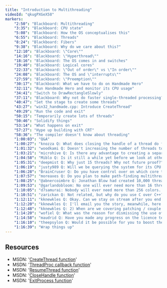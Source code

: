 ```yaml
---
title: "Introduction to Multithreading"
videoId: "qkugPXGeX58"
markers:
    "2:50": "Blackboard: Multithreading"
    "3:35": "Blackboard: CPU state"
    "5:08": "Blackboard: How the OS conceptualises this"
    "6:55": "Blackboard: Threads"
    "8:24": "Blackboard: Fibers"
    "9:38": "Blackboard: Why do we care about this?"
    "12:10": "Blackboard: \"Core\""
    "14:16": "Blackboard: \"Hyperthread\""
    "18:16": "Blackboard: The OS comes in and switches"
    "19:40": "Blackboard: Logical cores"
    "22:33": "Blackboard: \"Out of order\" vs \"In order\""
    "24:08": "Blackboard: The OS and \"interrupts\""
    "27:59": "Blackboard: \"Preemption\""
    "30:17": "Blackboard: What we have to do on Handmade Hero"
    "32:11": "Run Handmade Hero and monitor its CPU usage"
    "34:41": "Switch to DrawRectangleSlowly"
    "37:11": "Blackboard: Why not do faster single-threaded processing?"
    "40:47": "Set the stage to create some threads"
    "43:27": "win32_handmade.cpp: Introduce CreateThread"
    "49:29": "Run the code and exit"
    "50:15": "Temporarily create lots of threads"
    "50:46": "Solidify things"
    "53:14": "What happens on exit"
    "57:27": "Hype up building with CRT"
    "58:36": "The compiler doesn't know about threading"
    "1:00:03": "Q&A"
    "1:00:27": "knozza Q: What does closing the handle of a thread do for you when you release the handle to the OS? Does it open up resources and increase performance?"
    "1:01:32": "woodkami Q: Doesn't increasing the number of threads to match the hyperthreads count increase cross-core/cross-context switches, thus making it less efficient for small operations?"
    "1:03:21": "microhive Q: Is there any advantage to creating a separate process to render the graphics in the context of game development?"
    "1:04:58": "Miblo Q: Is it still a while yet before we look at other platform layers than win32?"
    "1:05:31": "deepmist Q: Why just 15 threads? Why not future proof?"
    "1:06:19": "justy989 Q: Will we be querying the system for its CPU count to determine how many threads to use?"
    "1:06:28": "BrainCruser Q: Do you have control over on which core the thread executes from the program itself (thread affinity)?"
    "1:07:57": "moreaxes Q: Do you plan to make path-finding multithreaded?"
    "1:08:25": "@abnercoimbre Q: Jonathan Blow had created 10,000 threads on his compiler demo. Some people wondered how in the world that could happen"
    "1:09:53": "@garlandobloom: No one will ever need more than 16 threads"
    "1:10:05": "d7samurai: Nobody will ever need more than 256 colors. Ever. - the GIF committee"
    "1:10:51": "zarickan Q: Not related, but why do you use C over C++? Is it just personal preference?"
    "1:12:11": "kknewkles Q: Okay. Can we stay on stream after you end the episode's recording for another try on the story?"
    "1:12:20": "kknewkles Q: I'll email you the story, meanwhile, here's two other questions: 1) Which programmers' code would you recommend reading? Let's list Sean Barrett's public github (as well as streams from time to time) to start the list"
    "1:12:48": "kknewkles Q: 2) When are we covering patching / couple of words on brief basics? I assume it mostly has to deal with asset updates and updates of code that handles them?"
    "1:14:20": "wofiel Q: What was the reason for dismissing the use of fibers early on?"
    "1:14:58": "maudrid Q: Have you made any progress on the licence text for ports to other programming languages?"
    "1:16:10": "theepsylon Q: Would it be possible for you to boost the sound of your voice on stream? I've always found that it is barely high enough even with all mixers at maximum volume possible"
    "1:16:39": "Wrap things up"
---
```


## Resources

* MSDN: '[CreateThread function](https://msdn.microsoft.com/en-us/library/windows/desktop/ms682453)'
* MSDN: '[ThreadProc callback function](https://msdn.microsoft.com/en-us/library/windows/desktop/ms686736)'
* MSDN: '[ResumeThread function](https://msdn.microsoft.com/en-us/library/windows/desktop/ms685086)'
* MSDN: '[CloseHandle function](https://msdn.microsoft.com/en-us/library/windows/desktop/ms724211)'
* MSDN: '[ExitProcess function](https://msdn.microsoft.com/en-us/library/windows/desktop/ms682658)'
